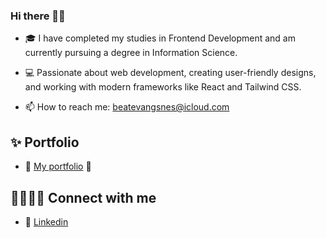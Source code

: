 ### Hi there 👋🏽

- 🎓 I have completed my studies in Frontend Development and am currently pursuing a degree in Information Science.

- 💻 Passionate about web development, creating user-friendly designs, and working with modern frameworks like React and Tailwind CSS.

- 📫 How to reach me: beatevangsnes@icloud.com

## ✨ Portfolio

- 🫧 [My portfolio](https://beatev.netlify.app/) 🫧

## 🫱🏽‍🫲🏾 Connect with me

- 💼 [Linkedin](https://www.linkedin.com/in/beate-vangsnes/)


<!--
**Beatevangsnes/Beatevangsnes** is a ✨ _special_ ✨ repository because its `README.md` (this file) appears on your GitHub profile.

Here are some ideas to get you started:

- 🔭 I’m currently working on ...
- 🌱 I’m currently learning ...
- 👯 I’m looking to collaborate on ...
- 🤔 I’m looking for help with ...
- 💬 Ask me about ...
- 📫 How to reach me: beatevangsnes@icloud.com
- 😄 Pronouns: ...
- ⚡ Fun fact: ...
-->
